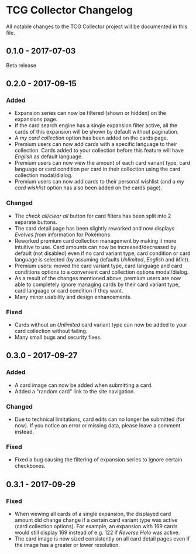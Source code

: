 # TCG Collector Changelog

All notable changes to the TCG Collector project will be documented in this file.

## 0.1.0 - 2017-07-03

Beta release

## 0.2.0 - 2017-09-15

### Added

- Expansion series can now be filtered (shown or hidden) on the expansions page.
- If the card search engine has a single expansion filter active, all the cards of this expansion will be shown by default without pagination.
- A *my card collection* option has been added on the cards page.
- Premium users can now add cards with a specific language to their collection. Cards added to your collection before this feature will have *English* as default language.
- Premium users can now view the amount of each card variant type, card language or card condition per card in their collection using the card collection modal/dialog.
- Premium users can now add cards to their personal wishlist (and a *my card wishlist* option has also been added on the cards page).

### Changed

- The *check all/clear all* button for card filters has been split into 2 separate buttons.
- The card detail page has been slightly reworked and now displays *Evolves from* information for Pokémons.
- Reworked premium card collection management by making it more intuitive to use. Card amounts can now be increased/decreased by default (not disabled) even if no card variant type, card condition or card language is selected (by assuming defaults *Unlimited*, *English* and *Mint*).
- Premium users: moved the card variant type, card language and card conditions options to a convenient card collection options modal/dialog.
- As a result of the changes mentioned above, premium users are now able to completely ignore managing cards by their card variant type, card language or card condition if they want.
- Many minor usability and design enhancements.

### Fixed

- Cards without an *Unlimited* card variant type can now be added to your card collection without failing.
- Many small bugs and security fixes.

## 0.3.0 - 2017-09-27

### Added

- A card image can now be added when submitting a card.
- Added a "random card" link to the site navigation.

### Changed

- Due to technical limitations, card edits can no longer be submitted (for now). If you notice an error or missing data, please leave a comment instead.

### Fixed

- Fixed a bug causing the filtering of expansion series to ignore certain checkboxes.

## 0.3.1 - 2017-09-29

### Fixed

- When viewing all cards of a single expansion, the displayed card amount did change change if a certain card variant type was active (card collection options). For example, an expansion with 169 cards would still display 169 instead of e.g. 122 if *Reverse Holo* was active.
- The card image is now sized consistently on all card detail pages even if the image has a greater or lower resolution.
